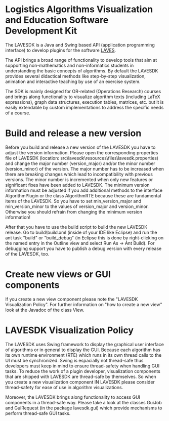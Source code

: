 # **L**ogistics **A**lgorithms **V**isualization and **E**ducation **S**oftware **D**evelopment **K**it

The LAVESDK is a Java and Swing based API (application programming interface) to develop
plugins for the software [LAVES](https://github.com/LavesHSU/Laves).

The API brings a broad range of functionality to develop tools that aim at supporting
non-mathematics and non-informatics students in understanding the basic concepts of algorithms.
By default the LAVESDK provides several didactical methods like step-by-step visualization,
animation and interactive teaching by use of an exercise system.

The SDK is mainly designed for OR-related (Operations Research) courses and brings along
functionality to visualize algorithm texts (including LaTeX expressions), graph data structures,
execution tables, matrices, etc. but it is easily extendable by custom implementations to address
the specific needs of a course.

# Build and release a new version

Before you build and release a new version of the LAVESDK you have to adjust the version
information. Please open the corresponding properties file of LAVESDK (location:
src\lavesdk\resources\files\lavesdk.properties) and change the major number (version_major)
and/or the minor number (version_minor) of the version.
The major number has to be increased when there are breaking changes which lead to incompatibility
with previous versions. The minor number is incremented when only new features or significant fixes
have been added to LAVESDK.
The minimum version information must be adjusted if you add additional methods to the
interface AlgorithmPlugin or the class AlgorithmRTE because these are fundamental items of the
LAVESDK. So you have to set min_version_major and min_version_minor to the values of version_major
and version_minor. Otherwise you should refrain from changing the minimum version information!

After that you have to use the build script to build the new LAVESDK release. Go to
build\build.xml (inside of your IDE like Eclipse) and run the ant task "build" or
"build_debug" (in Eclipse this is done by right-clicking on the named entry in the Outline view and
select Run As -> Ant Build).
For debugging support you have to publish a debug version with every release of the LAVESDK, too.

# Create new views or GUI components

If you create a new view component please note the "LAVESDK Visualization Policy". For
further information on "how to create a new view" look at the Javadoc of the class View.


# LAVESDK Visualization Policy

The LAVESDK uses Swing framework to display the graphical user interface of algorithms or in
general to display the GUI. Because each algorithm has its own runtime environment (RTE) which runs
in its own thread calls to the UI must be synchronized. Swing is espacially not thread-safe thus developers must
keep in mind to ensure thread-safety when handling GUI tasks.
To reduce the work of a plugin developer, visualization components that are shipped with LAVESDK are thread-safe
by themselves. So when you create a new visualization component IN LAVESDK please consider thread-safety for ease of use
in algorithm visualizations.

Moreover, the LAVESDK brings along functionality to access GUI components in a thread-safe way. Please take a look at the classes 
GuiJob and GuiRequest (in the package lavesdk.gui) which provide mechanisms to perform thread-safe GUI tasks.